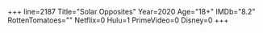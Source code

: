 +++
line=2187
Title="Solar Opposites"
Year=2020
Age="18+"
IMDb="8.2"
RottenTomatoes=""
Netflix=0
Hulu=1
PrimeVideo=0
Disney=0
+++


